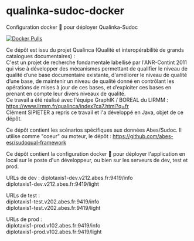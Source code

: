 # qualinka-sudoc-docker
Configuration docker 🐳 pour déployer Qualinka-Sudoc

[![Docker Pulls](https://img.shields.io/docker/pulls/abesesr/qualinka-sudoc.svg)](https://hub.docker.com/r/abesesr/qualinka-sudoc/)

Ce dépôt est issu du projet Qualinca (Qualité et interopérabilité de grands catalogues documentaires) :  
C'est un projet de recherche fondamentale labellisé par l'ANR-Contint 2011 qui vise à développer des mécanismes permettant de qualifier le niveau de qualité d’une base documentaire existante, d'améliorer le niveau de qualité d’une base, de maintenir un niveau de qualité donné en contrôlant les opérations de mises à jour de ces bases, et d’exploiter ces bases en prenant en compte leur divers niveaux de qualité.    
Ce travail a été réalisé avec l'équipe GraphIK / BOREAL du LIRMM : https://www.lirmm.fr/qualinca/index7ca7.html?q=fr    
Clément SIPIETER a repris ce travail et l'a développé en Java, objet de ce dépôt.

Ce dépôt contient les scénarios spécifiques aux données Abes/Sudoc. Il utilise comme "coeur" ou moteur, le dépôt : https://github.com/abes-esr/sudoqual-framework

Ce dépôt contient la configuration docker 🐳 pour déployer l'application en local sur le poste d'un développeur, ou bien sur les serveurs de dev, test et prod. 

URLs de dev : 
diplotaxis1-dev.v212.abes.fr:9419/info  
diplotaxis1-dev.v212.abes.fr:9419/light  

URLs de test :  
diplotaxis1-test.v202.abes.fr:9419/info  
diplotaxis1-test.v202.abes.fr:9419/light  

URLs de prod :  
diplotaxis1-prod.v102.abes.fr:9419/info  
diplotaxis1-prod.v102.abes.fr:9419/light  
